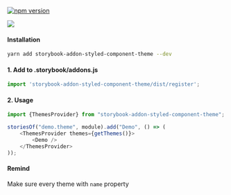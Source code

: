 [![npm version](https://badge.fury.io/js/storybook-addon-styled-component-theme.svg)](https://badge.fury.io/js/storybook-addon-styled-component-theme)


![](https://media.giphy.com/media/FfFvOA9C0h9bhfCuNX/giphy.gif)


#### Installation
```bash
yarn add storybook-addon-styled-component-theme --dev
```

#### 1. Add to .storybook/addons.js 

```javascript
import 'storybook-addon-styled-component-theme/dist/register';
```

#### 2. Usage
```javascript
import {ThemesProvider} from "storybook-addon-styled-component-theme";

storiesOf("demo.theme", module).add("Demo", () => (
    <ThemesProvider themes={getThemes()}>
        <Demo />
    </ThemesProvider>
));
```

#### Remind
Make sure every theme with `name` property

